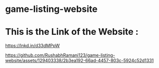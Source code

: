 
# game-listing-website

# This is the Link of the Website :  
https://lnkd.in/d33dMPpW

https://github.com/RushabhRamani123/game-listing-website/assets/129403338/2b3ea192-66ad-4457-803c-5924c52d1331
